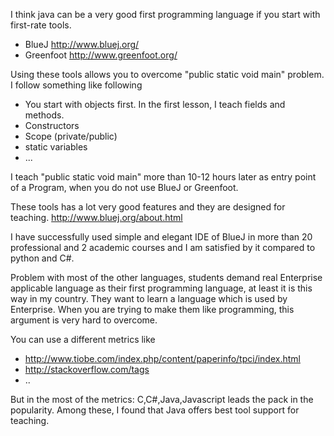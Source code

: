 I think java can be a very good first programming language if you start with first-rate tools. 

 - BlueJ http://www.bluej.org/
 - Greenfoot http://www.greenfoot.org/

Using these tools allows you to overcome  "public static void main" problem.
I follow something like following

- You start with objects first. In the first lesson, I teach fields and methods.
- Constructors
- Scope (private/public)
- static variables
- ...

I teach  "public static void main" more than 10-12 hours later as entry point of a Program, when you do not use BlueJ or Greenfoot.

These tools has a lot very good features and they are designed for teaching.
http://www.bluej.org/about.html


I have successfully used simple and elegant IDE of BlueJ in more than 20 professional and 2 academic courses and I am satisfied by it compared to python and C#. 

Problem with most of the other languages, students demand real Enterprise applicable language as their first programming language, at least it is this way in my country. They want to learn a language which is used by Enterprise. When you are trying to make them like programming, this argument is very hard to overcome. 

You can use a different metrics like
- http://www.tiobe.com/index.php/content/paperinfo/tpci/index.html
- http://stackoverflow.com/tags 
- ..

But in the most of the metrics: C,C#,Java,Javascript leads the pack in the popularity. Among these, I found that Java offers best tool support for teaching. 
